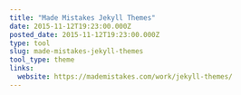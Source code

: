 ```yaml
---
title: "Made Mistakes Jekyll Themes"
date: 2015-11-12T19:23:00.000Z
posted_date: 2015-11-12T19:23:00.000Z
type: tool
slug: made-mistakes-jekyll-themes
tool_type: theme
links:
  website: https://mademistakes.com/work/jekyll-themes/
---
```






